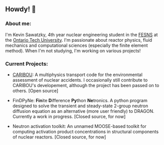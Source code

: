 ## Howdy! 👋

### About me:
I'm Kevin Sawatzky, 4th year nuclear engineering student in the [FESNS](https://nuclear.ontariotechu.ca/index.php) at the [Ontario Tech University](https://ontariotechu.ca/). I'm passionate about reactor physics, fluid mechanics and computational sciences (especially the finite element method). When I'm not studying, I'm working on various projects!

### Current Projects:

- [CARIBOU](https://github.com/ksawatzky777/caribou): A multiphysics transport code for the environmental assessment of nuclear accidents. I occasionally still contribute to CARIBOU's developement, although the project has been passed on to others. [Open source]

- FinDPyNe: **Fin**ite **D**ifference **Py**thon **Ne**tronics. A python program designed to solve the transient and steady-state 2-group neutron diffusion equation as an alternative (more user friendly) to DRAGON. Currently a work in progress. [Closed source, for now]

- Neutron activation toolkit: An unnamed MOOSE-based toolkit for computing activation product concentrations in structural components of nuclear reactors. [Closed source, for now]

<!--
**ksawatzky777/ksawatzky777** is a ✨ _special_ ✨ repository because its `README.md` (this file) appears on your GitHub profile.

Here are some ideas to get you started:

- 🔭 I’m currently working on ...
- 🌱 I’m currently learning ...
- 👯 I’m looking to collaborate on ...
- 🤔 I’m looking for help with ...
- 💬 Ask me about ...
- 📫 How to reach me: ...
- 😄 Pronouns: ...
- ⚡ Fun fact: ...
-->
